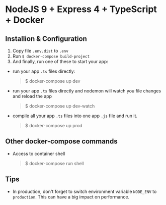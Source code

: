 # NodeJS 9 + Express 4 + TypeScript + Docker

## Installion & Configuration

1. Copy file `.env.dist` to `.env`
2. Run `$ docker-compose build-project`
3. And finally, run one of these to start your app:
  - run your app `.ts` files directly:
    > $ docker-compose up dev
  - run your app `.ts` files directly and nodemon will watch you file changes and reload the app
    > $ docker-compose up dev-watch
  - compile all your app `.ts` files into one app `.js` file and run it. 
    > $ docker-compose up prod

## Other docker-compose commands

 - Access to container shell
    > $ docker-compose run shell
    
## Tips

-   In production, don't forget to switch environment variable `NODE_ENV` to `production`. This can have a big impact on performance.

